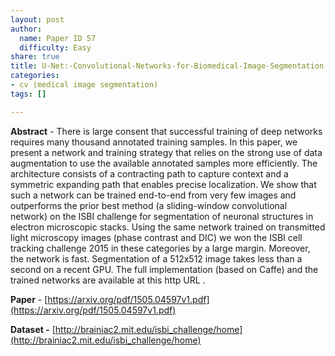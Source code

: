 ```yaml
---
layout: post
author:
  name: Paper ID 57
  difficulty: Easy
share: true
title: U-Net:-Convolutional-Networks-for-Biomedical-Image-Segmentation
categories:
- cv (medical image segmentation)
tags: []

---
```

**Abstract** - There is large consent that successful training of deep networks requires many thousand annotated training samples. In this paper, we present a network and training strategy that relies on the strong use of data augmentation to use the available annotated samples more efficiently. The architecture consists of a contracting path to capture context and a symmetric expanding path that enables precise localization. We show that such a network can be trained end-to-end from very few images and outperforms the prior best method (a sliding-window convolutional network) on the ISBI challenge for segmentation of neuronal structures in electron microscopic stacks. Using the same network trained on transmitted light microscopy images (phase contrast and DIC) we won the ISBI cell tracking challenge 2015 in these categories by a large margin. Moreover, the network is fast. Segmentation of a 512x512 image takes less than a second on a recent GPU. The full implementation (based on Caffe) and the trained networks are available at this http URL . 

**Paper** - [https://arxiv.org/pdf/1505.04597v1.pdf](https://arxiv.org/pdf/1505.04597v1.pdf)

**Dataset -** [http://brainiac2.mit.edu/isbi_challenge/home](http://brainiac2.mit.edu/isbi_challenge/home)
    